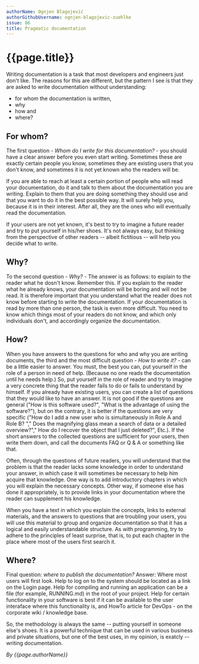 ```yaml
---
authorName: Ognjen Blagojević
authorGithubUsername: ognjen-blagojevic-zuehlke
issue: 86
title: Pragmatic documentation
---
```

# {{page.title}}

Writing documentation is a task that most developers and engineers just don't
like. The reasons for this are different, but the pattern I see is that they
are asked to write documentation without understanding:
* for whom the documentation is written,
* why
* how and
* where?

## For whom?
  
The first question - _Whom do I write for this documentation?_ - you should
have a clear answer before you even start writing. Sometimes these are exactly
certain people you know, sometimes they are existing users that you don't 
know, and sometimes it is not yet known who the readers will be.

If you are able to reach at least a certain portion of people who will read
your documentation, do it and talk to them about the documentation you are
writing. Explain to them that you are doing something they should use and that
you want to do it in the best possible way. It will surely help you, because
it is in their interest. After all, they are the ones who will eventually read
the documentation.

If your users are not yet known, it's best to try to imagine a future reader
and try to put yourself in his/her shoes. It's not always easy, but thinking
from the perspective of other readers -- albeit fictitious -- will help you
decide what to write.

## Why?

To the second question - _Why?_ - The answer is as follows: to explain to the
reader what he dosn't know. Remember this. If you explain to the reader what
he already knows, your documentation will be boring and will not be read. It
is therefore important that you understand what the reader does not know
before starting to write the documentation. If your documentation is read by
more than one person, the task is even more difficult. You need to know which
things most of your readers do not know, and which only individuals don't,
and accordingly organize the documentation.

## How?

When you have answers to the questions for who and why you are writing
documents, the third and the most difficult question - _How to write it?_ -
can be a little easier to answer. You must, the best you can, put yourself in
the role of a person in need of help. (Because no one reads the documentation
until he needs help.) So, put yourself in the role of reader and try to
imagine a very concrete thing that the reader fails to do or fails to
understand by himself. If you already have existing users, you can create
a list of questions that they would like to have an answer. It is not good
if the questions are general ("How is this software used?", "What is the
advantage of using the software?"), but on the contrary, it is better if the
questions are very specific ("How do I add a new user who is simultaneously in
Role A and Role B? "," Does the magnifying glass mean a search of data or a
detailed overview?"," How do I recover the object that I just deleted?",
Etc.). If the short answers to the collected questions are sufficient for your
users, then write them down, and call the documents FAQ or Q & A or something
like that.

Often, through the questions of future readers, you will understand that the
problem is that the reader lacks some knowledge in order to understand your
answer, in which case it will sometimes be necessary to help him acquire that
knowledge. One way is to add introductory chapters in which you will explain
the necessary concepts. Other way, if someone else has done it appropriately,
is to provide links in your documentation where the reader can supplement his
knowledge.

When you have a text in which you explain the concepts, links to external
materials, and the answers to questions that are troubling your users, you
will use this material to group and organize documentation so that it has a
logical and easily understandable structure. As with programming, try to
adhere to the principles of least surprise, that is, to put each chapter in
the place where most of the users first search it.

## Where?

Final question: _where to publish the documentation?_ Answer: Where most users
will first look. Help to log on to the system should be located as a link on
the Login page. Help for compiling and running an application can be a file
(for example, RUNNING.md) in the root of your project. Help for certain
functionality in your software is best if it can be available to the user
interaface where this functionality is, and HowTo article for DevOps - on the
corporate wiki / knowledge base.

So, the methodology is always the same -- putting yourself in someone else's
shoes. It is a powerful technique that can be used in various business and
private situations, but one of the best uses, in my opinion, is exatcly --
writing documentation.

*By {{page.authorName}}*

